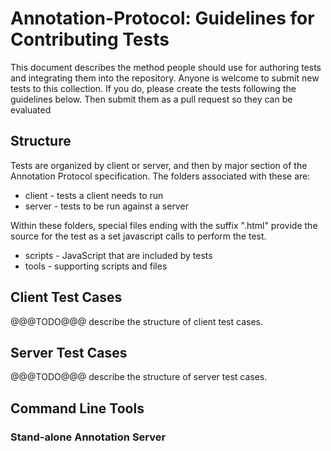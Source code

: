 Annotation-Protocol: Guidelines for Contributing Tests
======================================================

This document describes the method people should use for authoring tests and
integrating them into the repository.  Anyone is welcome to submit new tests to
this collection.  If you do, please create the tests following the guidelines
below.  Then submit them as a pull request so they can be evaluated

Structure
---------

Tests are organized by client or server, and then by major section of the Annotation
Protocol specification.  The folders associated with these are:

* client - tests a client needs to run
* server - tests to be run against a server

Within these folders, special files ending with the suffix ".html" provide the source
for the test as a set javascript calls to perform the test.

* scripts - JavaScript that are included by tests
* tools - supporting scripts and files

Client Test Cases
-----------------

@@@TODO@@@ describe the structure of client test cases.

Server Test Cases
-----------------

@@@TODO@@@ describe the structure of server test cases.


Command Line Tools
------------------

### Stand-alone Annotation Server ###
